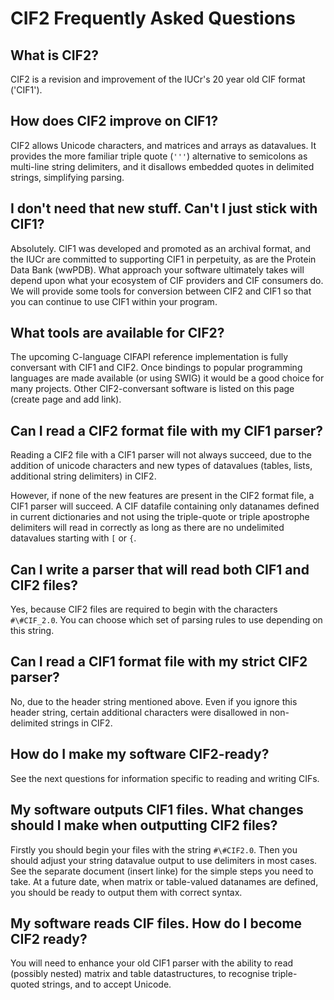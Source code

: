 # CIF2 Frequently Asked Questions

## What is CIF2? 

CIF2 is a revision and improvement of the IUCr's 20 year old CIF format ('CIF1'). 

## How does CIF2 improve on CIF1?

CIF2 allows Unicode characters, and matrices and arrays as
datavalues. It provides the more familiar triple quote (`'''`)
alternative to semicolons as multi-line string delimiters, and it
disallows embedded quotes in delimited strings,
simplifying parsing.

## I don't need that new stuff. Can't I just stick with CIF1?

Absolutely. CIF1 was developed and promoted as an archival format, and the 
IUCr are committed to supporting CIF1 in perpetuity, as are the Protein
Data Bank (wwPDB).
What approach your software ultimately takes will depend upon
what your ecosystem of CIF providers and CIF consumers do. 
We will provide some tools for conversion between CIF2 and CIF1 so that you can
continue to use CIF1 within your program.

## What tools are available for CIF2?

The upcoming C-language CIFAPI reference implementation is fully conversant with
CIF1 and CIF2. Once bindings to popular programming languages are made available (or using
SWIG) it would be a good choice for many projects.  Other CIF2-conversant software
is listed on this page (create page and add link).

## Can I read a CIF2 format file with my CIF1 parser?

Reading a CIF2 file with a CIF1 parser will not always succeed, due to
the addition of unicode characters and new types of datavalues (tables, lists,
additional string delimiters) in
CIF2.  

However, if none of the new features are
present in the CIF2 format file, a CIF1 parser will succeed.  A
CIF datafile containing only datanames defined in current dictionaries and not using
the triple-quote or triple apostrophe delimiters will read in correctly as long
as there are no undelimited datavalues starting with `[` or `{`.

## Can I write a parser that will read both CIF1 and CIF2 files?

Yes, because CIF2 files are required to begin with the characters `#\#CIF_2.0`. You can
choose which set of parsing rules to use depending on this string.

## Can I read a CIF1 format file with my strict CIF2 parser?

No, due to the header string mentioned above. Even if you ignore this header string,
certain additional characters were disallowed in non-delimited strings in CIF2.

## How do I make my software CIF2-ready?

See the next questions for information specific to reading and writing CIFs.

## My software outputs CIF1 files.  What changes should I make when outputting CIF2 files?

Firstly you should begin your files with the string `#\#CIF2.0`. Then
you should adjust your string datavalue output to use delimiters in
most cases. See the separate document (insert linke) for the simple steps you need to
take.  At a future date, when matrix or table-valued datanames are
defined, you should be ready to output them with correct syntax.

## My software reads CIF files. How do I become CIF2 ready?

You will need to enhance your old CIF1 parser with the ability to read
(possibly nested) matrix and table datastructures, to recognise
triple-quoted strings, and to accept Unicode.  
